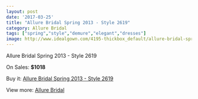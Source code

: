 ```yaml
---
layout: post
date: '2017-03-25'
title: "Allure Bridal Spring 2013 - Style 2619"
category: Allure Bridal
tags: ["spring","style","demure","elegant","dresses"]
image: http://www.idealgown.com/4195-thickbox_default/allure-bridal-spring-2013-style-2619.jpg
---
```

Allure Bridal Spring 2013 - Style 2619

On Sales: **$1018**
<a href="https://www.idealgown.com/en/allure-bridal/1916-allure-bridal-spring-2013-style-2619.html"><amp-img layout="responsive" width="600" height="600" src="//www.idealgown.com/4195-thickbox_default/allure-bridal-spring-2013-style-2619.jpg" alt="Allure Bridal Spring 2013 - Style 2619 0" /></a>
<a href="https://www.idealgown.com/en/allure-bridal/1916-allure-bridal-spring-2013-style-2619.html"><amp-img layout="responsive" width="600" height="600" src="//www.idealgown.com/4196-thickbox_default/allure-bridal-spring-2013-style-2619.jpg" alt="Allure Bridal Spring 2013 - Style 2619 1" /></a>

Buy it: [Allure Bridal Spring 2013 - Style 2619](https://www.idealgown.com/en/allure-bridal/1916-allure-bridal-spring-2013-style-2619.html "Allure Bridal Spring 2013 - Style 2619")

View more: [Allure Bridal](https://www.idealgown.com/en/29-allure-bridal "Allure Bridal")